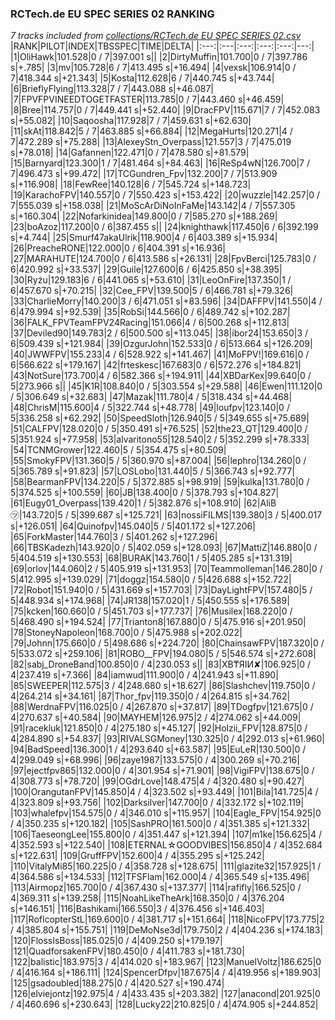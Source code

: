 ### RCTech.de EU SPEC SERIES 02 RANKING
*7 tracks included from [collections/RCTech.de EU SPEC SERIES 02.csv](/collections/RCTech.de%20EU%20SPEC%20SERIES%2002.csv)*
|RANK|PILOT|INDEX|TBSSPEC|TIME|DELTA|
|:---:|:---|:---:|:---:|:---:|---:|
|1|OliHawk|101.528|0 / 7|397.001 s||
|2|DirtyMuffin|101.700|0 / 7|397.786 s|+.785|
|3|mv|105.728|6 / 7|413.495 s|+16.494|
|4|vexsk|106.914|0 / 7|418.344 s|+21.343|
|5|Kosta|112.628|6 / 7|440.745 s|+43.744|
|6|BrieflyFlying|113.328|7 / 7|443.088 s|+46.087|
|7|FPVFPVINEEDTOGETFASTER|113.785|0 / 7|443.460 s|+46.459|
|8|Bree|114.757|0 / 7|449.441 s|+52.440|
|9|DracFPV|115.671|7 / 7|452.083 s|+55.082|
|10|Saqoosha|117.928|7 / 7|459.631 s|+62.630|
|11|skAt|118.842|5 / 7|463.885 s|+66.884|
|12|MegaHurts|120.271|4 / 7|472.289 s|+75.288|
|13|AlexeyStn_Overpass|121.557|3 / 7|475.019 s|+78.018|
|14|Gafannen|122.471|0 / 7|478.580 s|+81.579|
|15|Barnyard|123.300|1 / 7|481.464 s|+84.463|
|16|ReSp4wN|126.700|7 / 7|496.473 s|+99.472|
|17|TCGundren_Fpv|132.200|7 / 7|513.909 s|+116.908|
|18|FewRee|140.128|6 / 7|545.724 s|+148.723|
|19|KarachoFPV|140.557|0 / 7|550.423 s|+153.422|
|20|wuzzle|142.257|0 / 7|555.039 s|+158.038|
|21|MoScArDiNoInFaMe|143.142|4 / 7|557.305 s|+160.304|
|22|Nofarkinidea|149.800|0 / 7|585.270 s|+188.269|
|23|boAzoz|117.200|0 / 6|387.455 s||
|24|knighthawk|117.450|6 / 6|392.199 s|+4.744|
|25|Smurf47akaUlrik|118.900|4 / 6|403.389 s|+15.934|
|26|PreacheRONE|122.000|0 / 6|404.391 s|+16.936|
|27|MARAHUTE|124.700|0 / 6|413.586 s|+26.131|
|28|FpvBerci|125.783|0 / 6|420.992 s|+33.537|
|29|Guile|127.600|6 / 6|425.850 s|+38.395|
|30|Ryżu|129.183|6 / 6|441.065 s|+53.610|
|31|LeoOnFire|137.350|1 / 6|457.670 s|+70.215|
|32|Cee_FPV|139.500|5 / 6|466.781 s|+79.326|
|33|CharlieMorry|140.200|3 / 6|471.051 s|+83.596|
|34|DAFFPV|141.550|4 / 6|479.994 s|+92.539|
|35|RobSi|144.566|0 / 6|489.742 s|+102.287|
|36|FALK_FPVTeamFPV24Racing|151.066|4 / 6|500.268 s|+112.813|
|37|Deviled90|149.783|2 / 6|500.500 s|+113.045|
|38|ibor24|153.650|3 / 6|509.439 s|+121.984|
|39|OzgurJohn|152.533|0 / 6|513.664 s|+126.209|
|40|JWWFPV|155.233|4 / 6|528.922 s|+141.467|
|41|MoFPV!|169.616|0 / 6|566.622 s|+179.167|
|42|frteskesc|167.683|0 / 6|572.276 s|+184.821|
|43|NotSure|173.700|4 / 6|582.366 s|+194.911|
|44|XBDarKex|99.640|0 / 5|273.966 s||
|45|K1R|108.840|0 / 5|303.554 s|+29.588|
|46|Ewen|111.120|0 / 5|306.649 s|+32.683|
|47|Mazak|111.780|4 / 5|318.434 s|+44.468|
|48|ChrisM|115.600|4 / 5|322.744 s|+48.778|
|49|loufpv|123.140|0 / 5|336.258 s|+62.292|
|50|SpeedSloth|126.940|5 / 5|349.655 s|+75.689|
|51|CALFPV|128.020|0 / 5|350.491 s|+76.525|
|52|the23_QT|129.400|0 / 5|351.924 s|+77.958|
|53|alvaritono55|128.540|2 / 5|352.299 s|+78.333|
|54|TCNMGrower|122.460|5 / 5|354.475 s|+80.509|
|55|SmokyFPV|131.360|5 / 5|360.970 s|+87.004|
|56|lephro|134.260|0 / 5|365.789 s|+91.823|
|57|LOSLobo|131.440|5 / 5|366.743 s|+92.777|
|58|BearmanFPV|134.220|5 / 5|372.885 s|+98.919|
|59|kulka|131.780|0 / 5|374.525 s|+100.559|
|60|JB|138.400|0 / 5|378.793 s|+104.827|
|61|Eugy01_Overpass|139.420|1 / 5|382.876 s|+108.910|
|62|AliB㋡|143.720|5 / 5|399.687 s|+125.721|
|63|nossiFILMS|139.380|3 / 5|400.017 s|+126.051|
|64|Quinofpv|145.040|5 / 5|401.172 s|+127.206|
|65|ForkMaster|144.760|3 / 5|401.262 s|+127.296|
|66|TBSKadezh|143.920|0 / 5|402.059 s|+128.093|
|67|MattiZ|146.880|0 / 5|404.519 s|+130.553|
|68|BURAK|143.760|1 / 5|405.285 s|+131.319|
|69|orlov|144.060|2 / 5|405.919 s|+131.953|
|70|Teammolleman|146.280|0 / 5|412.995 s|+139.029|
|71|doggz|154.580|0 / 5|426.688 s|+152.722|
|72|Robot|151.940|0 / 5|431.669 s|+157.703|
|73|DayLightFPV|157.480|5 / 5|448.934 s|+174.968|
|74|JR138|157.020|1 / 5|450.555 s|+176.589|
|75|kcken|160.660|0 / 5|451.703 s|+177.737|
|76|Musilex|168.220|0 / 5|468.490 s|+194.524|
|77|Trianton8|167.880|0 / 5|475.916 s|+201.950|
|78|StoneyNapoleon|168.700|0 / 5|475.988 s|+202.022|
|79|Johnn|175.660|0 / 5|498.686 s|+224.720|
|80|ChainsawFPV|187.320|0 / 5|533.072 s|+259.106|
|81|ROBO__FPV|194.080|5 / 5|546.574 s|+272.608|
|82|sabj_DroneBand|100.850|0 / 4|230.053 s||
|83|XB₸ЯIИ✘|106.925|0 / 4|237.419 s|+7.366|
|84|iamwud|111.900|0 / 4|241.943 s|+11.890|
|85|SWEEPER|112.575|3 / 4|248.680 s|+18.627|
|86|Slashchev|119.750|0 / 4|264.214 s|+34.161|
|87|Thor_fpv|119.350|0 / 4|264.815 s|+34.762|
|88|WerdnaFPV|116.025|0 / 4|267.870 s|+37.817|
|89|TDogfpv|121.675|0 / 4|270.637 s|+40.584|
|90|MAYHEM|126.975|2 / 4|274.062 s|+44.009|
|91|racekluk|121.850|0 / 4|275.180 s|+45.127|
|92|Holzii_FPV|128.875|0 / 4|284.890 s|+54.837|
|93|RIVALSGMoney|130.325|0 / 4|292.013 s|+61.960|
|94|BadSpeed|136.300|1 / 4|293.640 s|+63.587|
|95|EuLeR|130.500|0 / 4|299.049 s|+68.996|
|96|zaye1987|133.575|0 / 4|300.269 s|+70.216|
|97|ejectfpv865|132.000|0 / 4|301.954 s|+71.901|
|98|VigiFPV|138.675|0 / 4|308.773 s|+78.720|
|99|OGdrLove|148.475|4 / 4|320.480 s|+90.427|
|100|OrangutanFPV|145.850|4 / 4|323.502 s|+93.449|
|101|Bila|141.725|4 / 4|323.809 s|+93.756|
|102|Darksilver|147.700|0 / 4|332.172 s|+102.119|
|103|whalefpv|154.575|0 / 4|346.010 s|+115.957|
|104|Eagle_FPV|154.925|0 / 4|350.235 s|+120.182|
|105|SashPRO|161.500|0 / 4|351.385 s|+121.332|
|106|TaeseongLee|155.800|0 / 4|351.447 s|+121.394|
|107|m1ke|156.625|4 / 4|352.593 s|+122.540|
|108|ETERNAL☆GOODVIBES|156.850|4 / 4|352.684 s|+122.631|
|109|GruffFPV|152.600|4 / 4|355.295 s|+125.242|
|110|VitalyMi85|160.225|0 / 4|358.728 s|+128.675|
|111|glazite32|157.925|1 / 4|364.586 s|+134.533|
|112|TFSFlam|162.000|4 / 4|365.549 s|+135.496|
|113|Airmopz|165.700|0 / 4|367.430 s|+137.377|
|114|rafifly|166.525|0 / 4|369.311 s|+139.258|
|115|NoahLikeTheArk|168.350|0 / 4|376.204 s|+146.151|
|116|Bashikami|166.550|3 / 4|376.456 s|+146.403|
|117|RoflcopterStL|169.600|0 / 4|381.717 s|+151.664|
|118|NicoFPV|173.775|2 / 4|385.804 s|+155.751|
|119|DeMoNse3d|179.750|2 / 4|404.236 s|+174.183|
|120|FlossIsBoss|185.025|0 / 4|409.250 s|+179.197|
|121|QuadforsakenFPV|180.450|0 / 4|411.783 s|+181.730|
|122|balistic|183.975|3 / 4|414.020 s|+183.967|
|123|ManuelVoltz|186.625|0 / 4|416.164 s|+186.111|
|124|SpencerDfpv|187.675|4 / 4|419.956 s|+189.903|
|125|gsadoubled|188.275|0 / 4|420.527 s|+190.474|
|126|elviejontz|192.975|4 / 4|433.435 s|+203.382|
|127|anacond|201.925|0 / 4|460.696 s|+230.643|
|128|Lucky22|210.825|0 / 4|474.905 s|+244.852|
